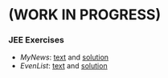 # (WORK IN PROGRESS)

### JEE Exercises

* *MyNews*:   [text](jee/exercises/mynews.md) and [solution](../code/jee/exercises/my-news)
* *EvenList*: [text](jee/exercises/eventlist.md) and [solution](../code/jee/exercises/event-list)